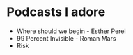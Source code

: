 # Podcasts I adore
- Where should we begin - Esther Perel
- 99 Percent Invisible - Roman Mars
- Risk
